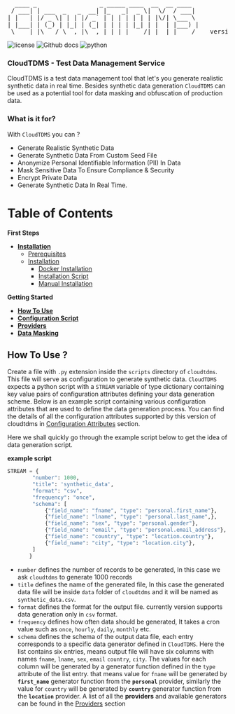 <pre>
  ____ _                 _ _____ ____  __  __ ____  
 / ___| | ___  _   _  __| |_   _|  _ \|  \/  / ___| 
| |   | |/ _ \| | | |/ _` | | | | | | | |\/| \___ \ 
| |___| | (_) | |_| | (_| | | | | |_| | |  | |___) |
 \____|_|\___/ \__,_|\__,_| |_| |____/|_|  |_|____/    version 0.1
</pre>

![license](https://img.shields.io/badge/license-Apache2-blue) ![Github docs](https://img.shields.io/badge/docs-passing-green) ![python](https://img.shields.io/badge/python-3.6-blue)


### CloudTDMS - Test Data Management Service
CloudTDMS is a test data management tool that let's you generate realistic synthetic data in real time. Besides synthetic 
data generation `CloudTDMS` can be used as a potential tool for data masking and obfuscation of production data. 

### What is it for?
With `CloudTDMS` you can ?
+ Generate Realistic Synthetic Data
+ Generate Synthetic Data From Custom Seed File
+ Anonymize Personal Identifiable Information (PII) In Data
+ Mask Sensitive Data To Ensure Compliance & Security
+ Encrypt Private Data 
+ Generate Synthetic Data In Real Time.

# Table of Contents

**First Steps**

* **[Installation](docs/installation.md)**
    - [Prerequisites](docs/installation.md#pre-requisite)
    - [Installation](docs/installation.md#installation)
        - [Docker Installation](docs/installation.md#docker-image)
        - [Installation Script](docs/installation.md#installation-script)
        - [Manual Installation](docs/installation.md#manual-installation)
    
**Getting Started**

* **[How To Use](README.md#how-to-use-)**
* **[Configuration Script](docs/configuration_script.md)**
* **[Providers](docs/providers.md)**
* **[Data Masking](docs/data_masking.md)**



## How To Use ?

Create a file with `.py` extension inside the `scripts` directory of `cloudtdms`. This file will serve as configuration 
to generate synthetic data. `CloudTDMS` expects a python script with a `STREAM` variable of type dictionary containing key
value pairs of configuration attributes defining your data generation scheme. Below is an example script containing various
configuration attributes that are used to define the data generation process. You can find the details of all the configuration
attributes supported by this version of cloudtdms in [Configuration Attributes](docs/configuration_script.md) section.

Here we shall quickly go through the example script below to get the idea of data generation script.  

**example script**
   
```python
STREAM = {
        "number": 1000,
        "title": 'synthetic_data',
        "format": "csv",
        "frequency": "once",
        "schema": [
            {"field_name": "fname", "type": "personal.first_name"},
            {"field_name": "lname", "type": "personal.last_name",},
            {"field_name": "sex", "type": "personal.gender"},
            {"field_name": "email", "type": "personal.email_address"},
            {"field_name": "country", "type": "location.country"},
            {"field_name": "city", "type": "location.city"},
        ]
       }
```

+ `number` defines the number of records to be generated, In this case we ask `cloudtdms` to generate 1000 records
+ `title` defines the name of the generated file, In this case the generated data file will be inside `data` folder of 
          `cloudtdms` and it will be named as `synthetic_data.csv`.
+ `format` defines the format for the output file. currently version supports data generation only in `csv` format.
+ `frequency` defines how often data should be generated, It takes a cron value such as `once`, `hourly`, `daily`, `monthly` etc.
+ `schema` defines the schema of the output data file, each entry corresponds to a specific data generator defined in `CloudTDMS`. Here 
           the list contains six entries, means output file will have six columns with names `fname`, `lname`, `sex`, `email`
           `country`, `city`. The values for each column will be generated by a generator function defined in the `type` attribute
           of the list entry. that means value for `fname` will be generated by **`first_name`** generator function from the 
           **`personal`** provider, similarly the value for `country` will be generated by **`country`** generator function from the
           **`location`** provider. A list of all the **providers** and available generators can be found in the [Providers](docs/providers.md) section
       
